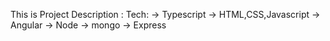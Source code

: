 This is Project Description :
Tech:
  -> Typescript
  ->  HTML,CSS,Javascript
  ->  Angular
  ->  Node
  ->  mongo
  ->  Express 
